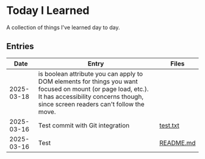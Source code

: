 # Today I Learned

A collection of things I've learned day to day.

## Entries

| Date | Entry | Files |
| ---- | ----- | ----- |
| 2025-03-18 |  is boolean attribute you can apply to DOM elements for things you want focused on mount (or page load, etc.). It has accessibility concerns though, since screen readers can't follow the move. |  |
| 2025-03-16 | Test commit with Git integration | [test.txt](til/files/2025-03-16_test.txt) |
| 2025-03-16 | Test | [README.md](til/files/2025-03-16_README.md) |
